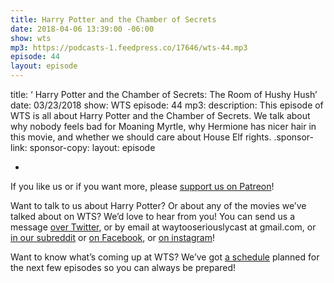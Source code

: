 ```yaml
---
title: Harry Potter and the Chamber of Secrets
date: 2018-04-06 13:39:00 -06:00
show: wts
mp3: https://podcasts-1.feedpress.co/17646/wts-44.mp3
episode: 44
layout: episode
---
```


title: ‘ Harry Potter and the Chamber of Secrets: The Room of Hushy Hush’
date: 03/23/2018
show: WTS
episode: 44
mp3:
description: This episode of WTS is all about Harry Potter and the Chamber of Secrets. We talk about why nobody feels bad for Moaning Myrtle, why Hermione has nicer hair in this movie, and whether we should care about House Elf rights.
.sponsor-link:
sponsor-copy:
layout: episode

-
If you like us or if you want more, please [support us on Patreon](https://www.patreon.com/clockworkscast)!

Want to talk to us about Harry Potter? Or about any of the movies we’ve talked about on WTS? We’d love to hear from you! You can send us a message [over Twitter](http://www.twitter.com/wtscast), or by email at waytooseriouslycast at gmail.com, or [in our subreddit](https://www.reddit.com/r/Goodstuff_fm/) or [on Facebook](http://www.facebook.com/wtscast), or [on instagram](https://www.instagram.com/waytooseriously/)!

Want to know what’s coming up at WTS? We’ve got [a schedule](https://docs.google.com/document/d/1f6fvTgbzQOCUD_potL6mWClmSC3D2cOBgKz36OwSC68) planned for the next few episodes so you can always be prepared!